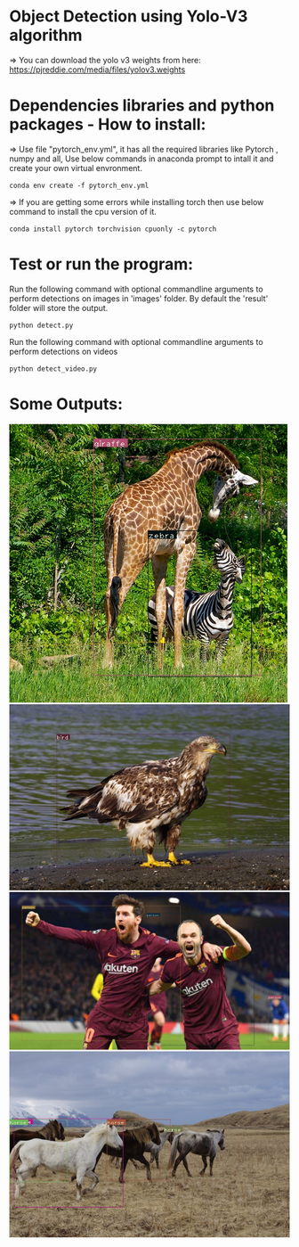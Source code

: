 # Object Detection using Yolo-V3 algorithm

=> You can download the yolo v3 weights from here: https://pjreddie.com/media/files/yolov3.weights

# Dependencies libraries and python packages - How to install:

 => Use file "pytorch_env.yml", it has all the required libraries like Pytorch , numpy and all, Use below commands in anaconda prompt to intall it and create your own virtual envronment.
 
```
conda env create -f pytorch_env.yml 
```

=> If you are getting some errors while installing torch then use below command to install the cpu version of it.
```
conda install pytorch torchvision cpuonly -c pytorch
```

# Test or run the program:
Run the following command with optional commandline arguments to perform detections on images in 'images' folder. 
By default the 'result' folder will store the output.
```
python detect.py 
```
Run the following command with optional commandline arguments to perform detections on videos
```
python detect_video.py
```

# Some Outputs:
![](https://github.com/sgupta117/Object-Detection-Using-YOLO-3/blob/master/result/det_giraffe.jpg)
![](https://github.com/sgupta117/Object-Detection-Using-YOLO-3/blob/master/result/det_eagle.jpg)
![](https://github.com/sgupta117/Object-Detection-Using-YOLO-3/blob/master/result/det_messi.jpg)
![](https://github.com/sgupta117/Object-Detection-Using-YOLO-3/blob/master/result/det_herd_of_horses.jpg)

